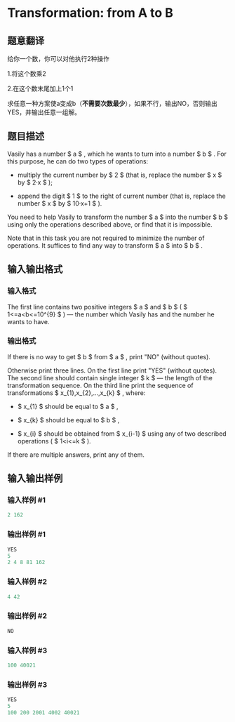 # Transformation: from A to B

## 题意翻译

给你一个数，你可以对他执行2种操作

1.将这个数乘2

2.在这个数末尾加上1个1

求任意一种方案使a变成b（**不需要次数最少**），如果不行，输出NO，否则输出YES，并输出任意一组解。

## 题目描述

Vasily has a number $ a $ , which he wants to turn into a number $ b $ . For this purpose, he can do two types of operations:

- multiply the current number by $ 2 $ (that is, replace the number $ x $ by $ 2·x $ );

- append the digit $ 1 $ to the right of current number (that is, replace the number $ x $ by $ 10·x+1 $ ).

You need to help Vasily to transform the number $ a $ into the number $ b $ using only the operations described above, or find that it is impossible.

Note that in this task you are not required to minimize the number of operations. It suffices to find any way to transform $ a $ into $ b $ .

## 输入输出格式

### 输入格式

The first line contains two positive integers $ a $ and $ b $ ( $ 1<=a&lt;b<=10^{9} $ ) — the number which Vasily has and the number he wants to have.

### 输出格式

If there is no way to get $ b $ from $ a $ , print "NO" (without quotes).

Otherwise print three lines. On the first line print "YES" (without quotes). The second line should contain single integer $ k $ — the length of the transformation sequence. On the third line print the sequence of transformations $ x_{1},x_{2},...,x_{k} $ , where:

- $ x_{1} $ should be equal to $ a $ ,

- $ x_{k} $ should be equal to $ b $ ,

- $ x_{i} $ should be obtained from $ x_{i-1} $ using any of two described operations ( $ 1&lt;i<=k $ ).

If there are multiple answers, print any of them.

## 输入输出样例

### 输入样例 #1

```cpp
2 162

```
### 输出样例 #1

```cpp
YES
5
2 4 8 81 162 

```
### 输入样例 #2

```cpp
4 42

```
### 输出样例 #2

```cpp
NO

```
### 输入样例 #3

```cpp
100 40021

```
### 输出样例 #3

```cpp
YES
5
100 200 2001 4002 40021 

```
